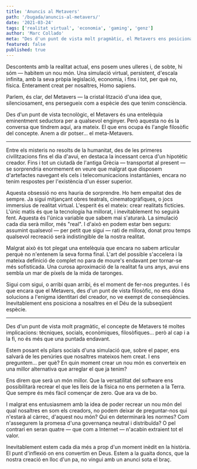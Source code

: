 ```yaml
---
title: 'Anuncis al Metavers'
path: '/bugada/anuncis-al-metavers/'
date: '2021-03-24'
tags: ['realitat virtual', 'economia', 'gaming', 'genz']
author: 'Marc Collado'
meta: "Des d'un punt de vista molt pragmàtic, el Metavers ens posicionarà a nosaltres en el Déu de la subseqüent espècie."
featured: false
published: true
---
```


Descontents amb la realitat actual, ens posem unes ulleres i, de sobte, hi sóm — habitem un nou món. Una simulació virtual, persistent, d'escala infinita, amb la seva pròpia legislació, economia, i fins i tot, per què no, física. Enterament creat per nosaltres, Homo sapiens.

Parlem, és clar, del Metavers — la cristal·lització d'una idea que, silenciosament, ens persegueix com a espècie des que tenim consciència.

Des d'un punt de vista tecnològic, el Metavers és una entelèquia eminentment seductora per a qualsevol enginyer. Però aquesta no és la conversa que tindrem aquí, ara mateix. El que ens ocupa és l'angle filosòfic del concepte. Anem a dir potser... el meta-Metavers.

---

Entre els misteris no resolts de la humanitat, des de les primeres civilitzacions fins el dia d'avui, en destaca la incessant cerca d'un hipotètic creador. Fins i tot un ciutadà de l'antiga Grècia — transportat al present — se sorprendria enormement en veure que malgrat que disposem d'artefactes navegant els cels i telecomunicacions instantànies, encara no tenim respostes per l'existència d'un ésser superior.

Aquesta obsessió no ens hauria de sorprendre. Ho hem empaitat des de sempre. Ja sigui mitjançant obres teatrals, cinematogràfiques, o jocs immersius de realitat virtual. L'esperit és el mateix: crear realitats fictícies. L'únic matís és que la tecnologia ha millorat, i inevitablement ho seguirà fent. Aquesta és l'única variable que sabem mai s'aturarà. La simulació cada dia serà millor, més "real". I d'això en podem estar ben segurs: assumint qualsevol — per petit que sigui — rati de millora, donat prou temps qualsevol recreació serà indistingible de la nostra realitat.

Malgrat això és tot plegat una entelèquia que encara no sabem articular perquè no n'entenem la seva forma final. L'art del possible s'accelera i la mateixa definició de complet no para de moure's endavant per tornar-se més sofisticada. Una curosa aproximació de la realitat fa uns anys, avui ens sembla un mar de píxels de la mida de taronges.

Sigui com sigui, o arribi quan arribi, és el moment de fer-nos preguntes. I és que encara que el Metavers, des d'un punt de vista filosòfic, no ens dóna solucions a l'enigma identitari del creador, no ve exempt de conseqüències. Inevitablement ens posiciona a nosaltres en el Déu de la subseqüent espècie.

---

Des d'un punt de vista molt pragmàtic, el concepte de Metavers té moltes implicacions: tècniques, socials, econòmiques, filosòfiques... però al cap i a la fi, no és més que una puntada endavant.

Estem posant els pilars socials d'una simulació que, sobre el paper, ens salvarà de les penúries que nosaltres mateixos hem creat. I ens preguntem... per què? En quin moment crear un nou món es converteix en una millor alternativa que arreglar el que ja tenim?

Ens direm que serà un món millor. Que la versatilitat del software ens possibilitarà recrear el que les lleis de la física no ens permeten a la Terra. Que sempre és més fàcil començar de zero. Que ara va de bo.

I malgrat ens entusiasmem amb la idea de poder recrear un nou món del qual nosaltres en som els creadors, no podem deixar de preguntar-nos qui n'estarà al càrrec, d'aquest nou món? Qui en determinarà les normes? Com n'assegurem la promesa d'una governança neutral i distribuïda? O pel contrari en seran quatre — que com a Internet — n'acabin extraient tot el valor.

Inevitablement estem cada dia més a prop d'un moment inèdit en la història. El punt d'inflexió on ens convertim en Deus. Estem a la guaita doncs, que la nostra creació en lloc d'un pa, no vingui amb un anunci sota el braç.
